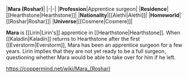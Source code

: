 |**Mara (Roshar)**|
|-|-|
|**Profession**|Apprentice surgeon|
|**Residence**|[[Hearthstone\|Hearthstone]]|
|**Nationality**|[[Alethi\|Alethi]]|
|**Homeworld**|[[Roshar\|Roshar]]|
|**Universe**|[[Cosmere\|Cosmere]]|

**Mara** is [[Lirin\|Lirin's]] apprentice in [[Hearthstone\|Hearthstone]].
When [[Kaladin\|Kaladin]] returns to Hearthstone after the first [[Everstorm\|Everstorm]], Mara has been an apprentice surgeon for a few years.
Lirin implies that they are not yet ready to be a full surgeon, questioning whether Mara would be able to take over for him if he left.



https://coppermind.net/wiki/Mara_(Roshar)